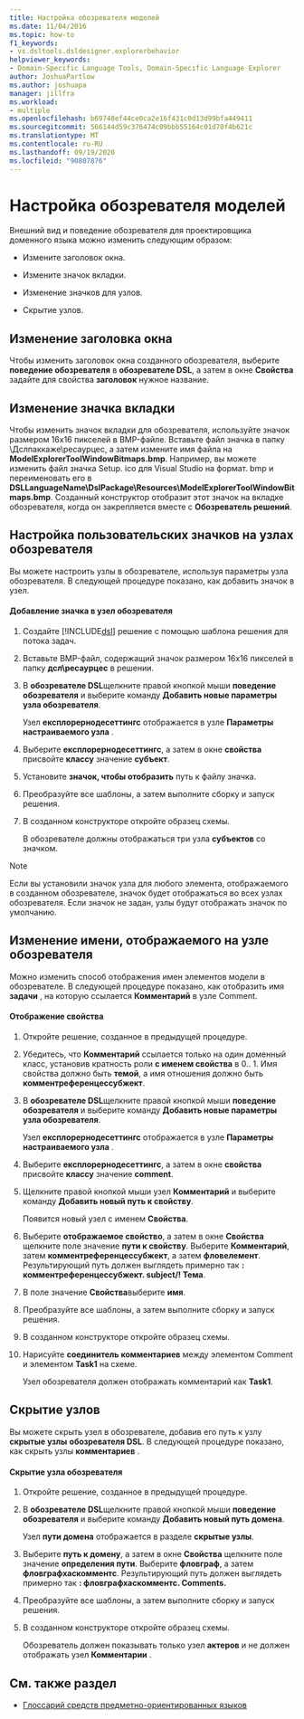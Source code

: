 ```yaml
---
title: Настройка обозревателя моделей
ms.date: 11/04/2016
ms.topic: how-to
f1_keywords:
- vs.dsltools.dsldesigner.explorerbehavior
helpviewer_keywords:
- Domain-Specific Language Tools, Domain-Specific Language Explorer
author: JoshuaPartlow
ms.author: joshuapa
manager: jillfra
ms.workload:
- multiple
ms.openlocfilehash: b69748ef44ce0ca2e16f431c0d13d99bfa449411
ms.sourcegitcommit: 566144d59c376474c09bbb55164c01d70f4b621c
ms.translationtype: MT
ms.contentlocale: ru-RU
ms.lasthandoff: 09/19/2020
ms.locfileid: "90807876"
---
```

# <a name="customizing-the-model-explorer"></a>Настройка обозревателя моделей
Внешний вид и поведение обозревателя для проектировщика доменного языка можно изменить следующим образом:

- Измените заголовок окна.

- Измените значок вкладки.

- Изменение значков для узлов.

- Скрытие узлов.

## <a name="changing-the-window-title"></a>Изменение заголовка окна
 Чтобы изменить заголовок окна созданного обозревателя, выберите **поведение обозревателя** в **обозревателе DSL**, а затем в окне **Свойства** задайте для свойства **заголовок** нужное название.

## <a name="changing-the-tab-icon"></a>Изменение значка вкладки
 Чтобы изменить значок вкладки для обозревателя, используйте значок размером 16x16 пикселей в BMP-файле. Вставьте файл значка в папку \Дслпаккаже\ресаурцес\, а затем измените имя файла на **ModelExplorerToolWindowBitmaps.bmp**. Например, вы можете изменить файл значка Setup. ico для Visual Studio на формат. bmp и переименовать его в **DSLLanguageName\DslPackage\Resources\ModelExplorerToolWindowBitmaps.bmp**. Созданный конструктор отобразит этот значок на вкладке обозревателя, когда он закрепляется вместе с **Обозреватель решений**.

## <a name="setting-custom-icons-on-explorer-nodes"></a>Настройка пользовательских значков на узлах обозревателя
 Вы можете настроить узлы в обозревателе, используя параметры узла обозревателя. В следующей процедуре показано, как добавить значок в узел.

#### <a name="to-add-an-icon-to-an-explorer-node"></a>Добавление значка в узел обозревателя

1. Создайте [!INCLUDE[dsl](../modeling/includes/dsl_md.md)] решение с помощью шаблона решения для потока задач.

2. Вставьте BMP-файл, содержащий значок размером 16x16 пикселей в папку **дсл\ресаурцес** в решении.

3. В **обозревателе DSL**щелкните правой кнопкой мыши **поведение обозревателя** и выберите команду **Добавить новые параметры узла обозревателя**.

    Узел **експлорернодесеттингс** отображается в узле **Параметры настраиваемого узла** .

4. Выберите **експлорернодесеттингс**, а затем в окне **свойства** присвойте **классу** значение **субъект**.

5. Установите **значок, чтобы отобразить** путь к файлу значка.

6. Преобразуйте все шаблоны, а затем выполните сборку и запуск решения.

7. В созданном конструкторе откройте образец схемы.

    В обозревателе должны отображаться три узла **субъектов** со значком.

> [!NOTE]
> Если вы установили значок узла для любого элемента, отображаемого в созданном обозревателе, значок будет отображаться во всех узлах обозревателя. Если значок не задан, узлы будут отображать значок по умолчанию.

## <a name="changing-the-name-displayed-on-an-explorer-node"></a>Изменение имени, отображаемого на узле обозревателя
 Можно изменить способ отображения имен элементов модели в обозревателе. В следующей процедуре показано, как отобразить имя **задачи** , на которую ссылается **Комментарий** в узле Comment.

#### <a name="to-display-a-property"></a>Отображение свойства

1. Откройте решение, созданное в предыдущей процедуре.

2. Убедитесь, что **Комментарий** ссылается только на один доменный класс, установив кратность роли **с именем свойства** в 0.. 1. Имя свойства должно быть **темой**, а имя отношения должно быть **комментреференцессубжект**.

3. В **обозревателе DSL**щелкните правой кнопкой мыши **поведение обозревателя** и выберите команду **Добавить новые параметры узла обозревателя**.

     Узел **експлорернодесеттингс** отображается в узле **Параметры настраиваемого узла** .

4. Выберите **експлорернодесеттингс**, а затем в окне **свойства** присвойте **классу** значение **comment**.

5. Щелкните правой кнопкой мыши узел **Комментарий** и выберите команду **Добавить новый путь к свойству**.

     Появится новый узел с именем **Свойства**.

6. Выберите **отображаемое свойство**, а затем в окне **Свойства** щелкните поле значение **пути к свойству**. Выберите **Комментарий**, затем **комментреференцессубжект**, а затем **фловелемент**. Результирующий путь должен выглядеть примерно так **: комментреференцессубжект. subject/! Тема**.

7. В поле значение **Свойства**выберите **имя**.

8. Преобразуйте все шаблоны, а затем выполните сборку и запуск решения.

9. В созданном конструкторе откройте образец схемы.

10. Нарисуйте **соединитель комментариев** между элементом Comment и элементом **Task1** на схеме.

     Узел обозревателя должен отображать комментарий как **Task1**.

## <a name="hiding-nodes"></a>Скрытие узлов
 Вы можете скрыть узел в обозревателе, добавив его путь к узлу **скрытые узлы** **обозревателя DSL**. В следующей процедуре показано, как скрыть узлы **комментариев** .

#### <a name="to-hide-an-explorer-node"></a>Скрытие узла обозревателя

1. Откройте решение, созданное в предыдущей процедуре.

2. В **обозревателе DSL**щелкните правой кнопкой мыши **поведение обозревателя** и выберите команду **Добавить новый путь домена**.

     Узел **пути домена** отображается в разделе **скрытые узлы**.

3. Выберите **путь к домену**, а затем в окне **Свойства** щелкните поле значение **определения пути**. Выберите **фловграф**, а затем **фловграфхаскомментс**. Результирующий путь должен выглядеть примерно так **: фловграфхаскомментс. Comments.**

4. Преобразуйте все шаблоны, а затем выполните сборку и запуск решения.

5. В созданном конструкторе откройте образец схемы.

     Обозреватель должен показывать только узел **актеров** и не должен отображать узел **Комментарии** .

## <a name="see-also"></a>См. также раздел

- [Глоссарий средств предметно-ориентированных языков](/previous-versions/bb126564(v=vs.100))